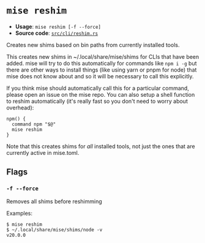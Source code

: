 # `mise reshim`

- **Usage**: `mise reshim [-f --force]`
- **Source code**: [`src/cli/reshim.rs`](https://github.com/jdx/mise/blob/main/src/cli/reshim.rs)

Creates new shims based on bin paths from currently installed tools.

This creates new shims in ~/.local/share/mise/shims for CLIs that have been added.
mise will try to do this automatically for commands like `npm i -g` but there are
other ways to install things (like using yarn or pnpm for node) that mise does
not know about and so it will be necessary to call this explicitly.

If you think mise should automatically call this for a particular command, please
open an issue on the mise repo. You can also setup a shell function to reshim
automatically (it's really fast so you don't need to worry about overhead):

    npm() {
      command npm "$@"
      mise reshim
    }

Note that this creates shims for _all_ installed tools, not just the ones that are
currently active in mise.toml.

## Flags

### `-f --force`

Removes all shims before reshimming

Examples:

    $ mise reshim
    $ ~/.local/share/mise/shims/node -v
    v20.0.0
